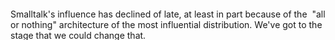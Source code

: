 <html><body><div id="heystaks_preview" style="width: 100%;height: 100%"></div>
Smalltalk's influence has declined of late, at least in part because of the  "all or nothing" architecture of the most influential distribution. We've got to the stage that we could change that.

<!--more-->

Some programming languages achieve epic influence without necessarily achieving universal adoption. Lisp was phenomenally influential, but has remained in an AI niche; <a href="https://secure.wikimedia.org/wikipedia/en/wiki/APL_%28programming_language%29" target="_blank">APL</a> gave rise to notions of bulk processing and hidden parallelism without having much uptake outside finance. Smalltalk's influence has been similar: it re-defined what it meant to be an interactive programming environment and laid the ground for many modern interface concepts, as well as giving a boost to object-oriented programming that prepared the way for C++ and Java.

So why does no-one use it any more? Partly it's because of its very interactivity. Smalltalk -- and more especially <a href="http://www.squeak.org" target="_blank">Squeak</a>, its most prominent modern implementation -- are unusual in basing software around  complete interactive images rather than collections of source files. This isn't inherently poor -- images start immediately and encourage direct-manipulation design and interfacing -- but it's radically unfamiliar to programmers used to source code and version control. (Squeak provides version-controlled change sets to collect code outside an image, but that's still an unfamiliar structure.)

But a more important issue is the all-or-nothing nature of Squeak in particular, and in fact of novel languages in general. If you want to use Squeak for a project, all the components really need to be in Squeak (although it can also use web services and other component techniques). If you want to integrate web pages, someone needs to  write an HTML rendering component, HTTP back-end and the like; for the semantic web someone needs to write XML parsers, triple stores, reasoners and the like. You can't just re-use the ones that're already out there, at least not without violating the spirit of the system somewhat. That means it plays well at the periphery with other tools, but at its core need most of the services to be written again. This is a huge buy-in. Similarly Squeak provides a great user interface for direct manipulation -- but only within its own Squeak window, rendered differently and separately from other windows on the screen. These aren't issues inherent to Smalltalk -- it's perfectly possible to imagine a Smalltalk system that used "standard" rendering (and indeed they exist) -- but the "feel" of the language is rather more isolated than is common for modern systems used to integrating C libraries and the like. At bottom it's not necessarily all that different to Java's integration with the host operating system, but the style is very much more towards separation in pursuit of uniformity and expressive power. This is a shame, because Smalltalk is in many ways a perfect development environment for novice programmers (and especially for children, who find it captivating) who are a vast source of programming innovation for small, focused services such as we find on the web ad on smartphones.

So can we make Smalltalk more mainstream? Turn it into an attractive development platform for web services and mobile apps? Looking at some recent developments I think the answer is firmly <em>yes</em> -- and without giving up on the interactivity that gives it its attraction. The key change is (unsurprisingly) the web, or more precisely the current crop of browsers that support Javascript, style sheets, SVG, dynamic HTML and the like. The browser has now arrived at a point at which it can provide a complete GUI -- complete with windows, moving and animated elements and the like -- in a standard, platform-independent and (most importantly) cloud-friendly way.

What I have in mind is essentially implementing a VM for a graphical Smalltalk system, complete with interactive compiler and direct-manipulation editing, in Javascript within a browser. The "image" is then the underlying XML document and its style sheet, which can be downloaded, shared and manipulated directly. The primitives are written in Javascript, together with an engine to run Smalltalk code and objects. Objects are persisted by turning them into document elements and storing them in the DOM tree, which incidentally allows their look and feel to be customised quite simply. Crucially, it can also appeal to any current or emerging features that can appear in style sheets, the semantic web,  Javascript or embedded components: it's mainstream with respect to the other technologies being developed.

Why use Smalltalk, and not Javascript directly? I simply think that the understanding we gained from Smalltalk's simplicity of programming model and embrace of direct manipulation is too valuable to lose. That's not to say that it doesn't need to be re-imagined for the web world, though. In fact, Smalltalk's simplicity and interactivity are ideally suited to the development of front-ends, components and mobile apps -- <em>if</em> they play well with the <em>other</em> technologies those front-ends and apps need to use, and with a suitably low barrier to entry. It's undoubtedly attractive to be able to combine local and remote components together as end-user programs, without the hassle of a traditional compile cycle, and then be able to share those mash-ups directly to the web to be shared (and, if desired, modified) by anyone.

One of the things that's always attracted me about Smalltalk (and Forth, and Scheme -- and Javascript to a lesser extent) is that the code lives completely within  the dominant data structure: indeed, the code <em>is</em> just data in most cases, and can be manipulated using data-structure operations. This is very different from the separation you get between code and data in most other languages, and gives you a huge amount of expressive power. Conversely, one of the thing that always <em>fails</em> to attract me about these <em> </em>same languages is their lack of any static typing and consequent dependence on testing. Perhaps these two aspects necessarily go hand in hand, although I can't think of an obvious reason why that should be.

I know purists will scream at this idea, but to me it seems to go along with ideas that Smalltalk's co-inventor, Alan Kay, has expressed, especially with regard to the need to do away with closely-packaged applications and move towards a more fluid style of software:
<blockquote>The "no applications" idea first surfaced for me at PARC, when we realised that you really wanted to freely construct arbitrary combinations (and could do just that with (mostly media) objects). So, instead of going to a place that has specialised tools for doing  just a few things, the idea was to be in an "open studio" and <em>pull</em> the resources you wanted to combine to you. This doesn't mean to say  that <em>e.g.</em> a text object shouldn't be pretty capable -- so it's a mini app if you will -- but that it and all the other objects that intermingle with each other should have very similar UIs and have their graphics aspect be essentially totally similar as far as the graphics system is concerned -- and this goes also for user constructed objects. The media presentations I do in Squeak for my talks are good examples of the directions this should be taken for the future.</blockquote>
(Anyone who has seen one of Kay's talks -- as I did at the ECOOP conference in 2000 -- can attest to how stunningly engaging they are.) To which I would add that it's equally important today that their <em>data</em> work together seamlessly too, and with the other tools that we'll develop along the way.

The use of the browser as a desktop isn't new, of course: it's central to <a href="http://www.chromium.org/chromium-os" target="_blank">Google Chromium</a> and to <a href="/2011/03/jolicloud/" target="_blank">cloud-friendly Linux variants like Jolicloud</a>. But it hasn't really been used so much as a development environment, or as the host for a language that lives inside the web's main document data structure. I'm not hung-up on it being Smalltalk -- a direct-manipulation front-end to <a href="http://jqueryui.com/" target="_blank">jQuery UI</a> might be even better -- but some form of highly interactive programming-in-the-web might be interesting to try.</body></html>